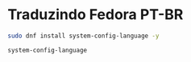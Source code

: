 # Traduzindo Fedora PT-BR

```bash
sudo dnf install system-config-language -y

```

```bash
system-config-language

```

